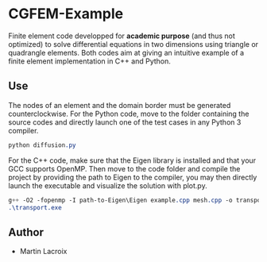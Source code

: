 # CGFEM-Example

Finite element code developped for **academic purpose** (and thus not optimized) to solve differential equations in two dimensions using triangle or quadrangle elements. Both codes aim at giving an intuitive example of a finite element implementation in C++ and Python.

## Use

The nodes of an element and the domain border must be generated counterclockwise. For the Python code, move to the folder containing the source codes and directly launch one of the test cases in any Python 3 compiler.
```css
python diffusion.py
```
For the C++ code, make sure that the Eigen library is installed and that your GCC supports OpenMP. Then move to the code folder and compile the project by providing the path to Eigen to the compiler, you may then directly launch the executable and visualize the solution with plot.py.
```css
g++ -O2 -fopenmp -I path-to-Eigen\Eigen example.cpp mesh.cpp -o transport.exe
.\transport.exe
```

## Author

* Martin Lacroix
